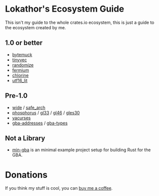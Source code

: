 
# Lokathor's Ecosystem Guide

This isn't my guide to the whole crates.io ecosystem, this is just a guide to the ecosystem created by me.

## 1.0 or better

* [bytemuck](https://docs.rs/bytemuck)
* [tinyvec](https://docs.rs/tinyvec)
* [randomize](https://docs.rs/randomize)
* [fermium](https://docs.rs/fermium)
* [chlorine](https://docs.rs/chlorine)
* [utf16_lit](https://docs.rs/utf16_lit)

## Pre-1.0

* [wide](https://docs.rs/wide) / [safe_arch](https://docs.rs/safe_arch)
* [phosphorus](https://docs.rs/phosphorus) / [gl33](https://docs.rs/gl33) / [gl46](https://docs.rs/gl46) / [gles30](https://docs.rs/gles30)
* [yacurses](https://docs.rs/yacurses)
* [gba-addresses](https://docs.rs/gba-addresses) / [gba-types](https://docs.rs/gba-types)

## Not a Library

* [min-gba](https://github.com/rust-console/min-gba) is an minimal example project setup for building Rust for the GBA.

# Donations

If you think my stuff is cool, you can [buy me a coffee](https://ko-fi.com/lokathor).
